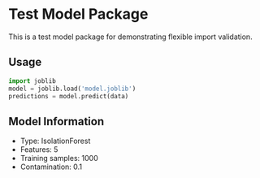 # Test Model Package

This is a test model package for demonstrating flexible import validation.

## Usage

```python
import joblib
model = joblib.load('model.joblib')
predictions = model.predict(data)
```

## Model Information

- Type: IsolationForest
- Features: 5
- Training samples: 1000
- Contamination: 0.1

